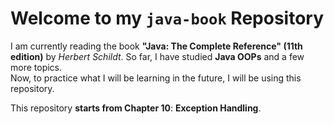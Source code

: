 # **Welcome to my `java-book` Repository**

I am currently reading the book **"Java: The Complete Reference" (11th edition)** by *Herbert Schildt*. So far, I have studied **Java OOPs** and a few more topics.  
Now, to practice what I will be learning in the future, I will be using this repository.

This repository **starts from Chapter 10**: **Exception Handling**.
